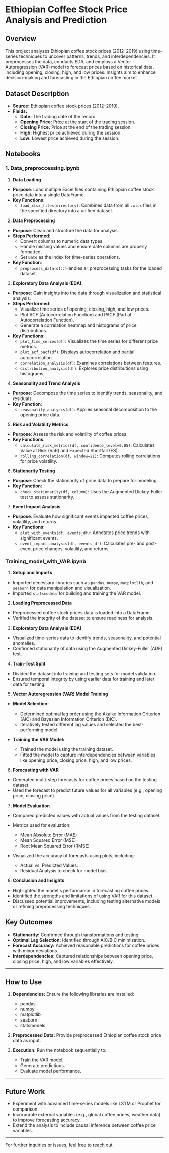 # Ethiopian Coffee Stock Price Analysis and Prediction  

## Overview  

This project analyzes Ethiopian coffee stock prices (2012–2019) using time-series techniques to uncover patterns, trends, and interdependencies. It preprocesses the data, conducts EDA, and employs a Vector Autoregression (VAR) model to forecast prices based on historical data, including opening, closing, high, and low prices. Insights aim to enhance decision-making and forecasting in the Ethiopian coffee market.  

## Dataset Description
- **Source:** Ethiopian coffee stock prices (2012–2019).
- **Fields:**
  - **Date:** The trading date of the record.
  - **Opening Price:** Price at the start of the trading session.
  - **Closing Price:** Price at the end of the trading session.
  - **High:** Highest price achieved during the session.
  - **Low:** Lowest price achieved during the session.

## Notebooks 

### 1. Data_preproccessing.ipynb

  1. **Data Loading**  
  - **Purpose**: Load multiple Excel files containing Ethiopian coffee stock price data into a single DataFrame.  
  - **Key Functions**: 
      - `load_xlsx_files(directory)`: Combines data from all `.xlsx` files in the specified directory into a unified dataset.  

   2. **Data Preprocessing**  
  - **Purpose**: Clean and structure the data for analysis.  
  - **Steps Performed**:  
    - Convert columns to numeric data types.  
    - Handle missing values and ensure date columns are properly formatted.  
    - Set `Date` as the index for time-series operations.  
  - **Key Function**:  
    - `preprocess_data(df)`: Handles all preprocessing tasks for the loaded dataset.  

  3. **Exploratory Data Analysis (EDA)**  
  - **Purpose**: Gain insights into the data through visualization and statistical analysis.  
  - **Steps Performed**:  
    - Visualize time series of opening, closing, high, and low prices.  
    - Plot ACF (Autocorrelation Function) and PACF (Partial Autocorrelation Function).  
    - Generate a correlation heatmap and histograms of price distributions.  
  - **Key Functions**:  
    - `plot_time_series(df)`: Visualizes the time series for different price metrics.  
    - `plot_acf_pacf(df)`: Displays autocorrelation and partial autocorrelation.  
    - `correlation_analysis(df)`: Examines correlations between features.  
    - `distribution_analysis(df)`: Explores price distributions using histograms.  

  4. **Seasonality and Trend Analysis**  
  - **Purpose**: Decompose the time series to identify trends, seasonality, and residuals.  
  - **Key Function**:  
    - `seasonality_analysis(df)`: Applies seasonal decomposition to the opening price data.  

  5. **Risk and Volatility Metrics**  
  - **Purpose**: Assess the risk and volatility of coffee prices.  
  - **Key Functions**:  
    - `calculate_risk_metrics(df, confidence_level=0.05)`: Calculates Value at Risk (VaR) and Expected Shortfall (ES).  
    - `rolling_correlation(df, window=21)`: Computes rolling correlations for price volatility.  

  6. **Stationarity Testing**  
  - **Purpose**: Check the stationarity of price data to prepare for modeling.  
  - **Key Function**:  
    - `check_stationarity(df, column)`: Uses the Augmented Dickey-Fuller test to assess stationarity.  

  7. **Event Impact Analysis**  
  - **Purpose**: Evaluate how significant events impacted coffee prices, volatility, and returns.  
  - **Key Functions**:  
    - `plot_with_events(df, events_df)`: Annotates price trends with significant events.  
    - `event_impact_analysis(df, events_df)`: Calculates pre- and post-event price changes, volatility, and returns.  


### Training_model_with_VAR.ipynb

  1. **Setup and Imports**
  - Imported necessary libraries such as `pandas`, `numpy`, `matplotlib`, and `seaborn` for data manipulation and visualization.
  - Imported `statsmodels` for building and training the VAR model.

  2. **Loading Preprocessed Data**
  - Preprocessed coffee stock prices data is loaded into a DataFrame.
  - Verified the integrity of the dataset to ensure readiness for analysis.
  3. **Exploratory Data Analysis (EDA)**
  - Visualized time-series data to identify trends, seasonality, and potential anomalies.
  - Confirmed stationarity of data using the Augmented Dickey-Fuller (ADF) test.

  4. **Train-Test Split**
  - Divided the dataset into training and testing sets for model validation.
  - Ensured temporal integrity by using earlier data for training and later data for testing.

  5. **Vector Autoregression (VAR) Model Training**
  - **Model Selection:**
    - Determined optimal lag order using the Akaike Information Criterion (AIC) and Bayesian Information Criterion (BIC).
    - Iteratively tested different lag values and selected the best-performing model.

  - **Training the VAR Model:**
    - Trained the model using the training dataset.
    - Fitted the model to capture interdependencies between variables like opening price, closing price, high, and low prices.

  6. **Forecasting with VAR**
  - Generated multi-step forecasts for coffee prices based on the testing dataset.
  - Used the forecast to predict future values for all variables (e.g., opening price, closing price).

  7. **Model Evaluation**
  - Compared predicted values with actual values from the testing dataset.
  - Metrics used for evaluation:
    - Mean Absolute Error (MAE)
    - Mean Squared Error (MSE)
    - Root Mean Squared Error (RMSE)

  - Visualized the accuracy of forecasts using plots, including:
    - Actual vs. Predicted Values.
    - Residual Analysis to check for model bias.

  8. **Conclusion and Insights**
  - Highlighted the model's performance in forecasting coffee prices.
  - Identified the strengths and limitations of using VAR for this dataset.
  - Discussed potential improvements, including testing alternative models or refining preprocessing techniques.


## Key Outcomes
- **Stationarity:** Confirmed through transformations and testing.
- **Optimal Lag Selection:** Identified through AIC/BIC minimization.
- **Forecast Accuracy:** Achieved reasonable predictions for coffee prices with minor deviations.
- **Interdependencies:** Captured relationships between opening price, closing price, high, and low variables effectively.

---

## How to Use
1. **Dependencies:** Ensure the following libraries are installed:
   - pandas
   - numpy
   - matplotlib
   - seaborn
   - statsmodels

2. **Preprocessed Data:** Provide preprocessed Ethiopian coffee stock price data as input.

3. **Execution:** Run the notebook sequentially to:
   - Train the VAR model.
   - Generate predictions.
   - Evaluate model performance.

---

## Future Work
- Experiment with advanced time-series models like LSTM or Prophet for comparison.
- Incorporate external variables (e.g., global coffee prices, weather data) to improve forecasting accuracy.
- Extend the analysis to include causal inference between coffee price variables.

---

For further inquiries or issues, feel free to reach out.

